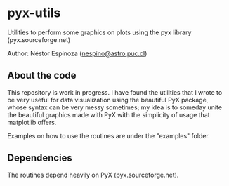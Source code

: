 # pyx-utils

Utilities to perform some graphics on plots using the pyx library (pyx.sourceforge.net)

Author: Néstor Espinoza (nespino@astro.puc.cl)

About the code
--------------

This repository is work in progress. I have found the utilities that I wrote to be very useful 
for data visualization using the beautiful PyX package, whose syntax can be very messy 
sometimes; my idea is to someday unite the beautiful graphics made with PyX with the simplicity 
of usage that matplotlib offers.

Examples on how to use the routines are under the "examples" folder.

Dependencies
------------

The routines depend heavily on PyX (pyx.sourceforge.net).
